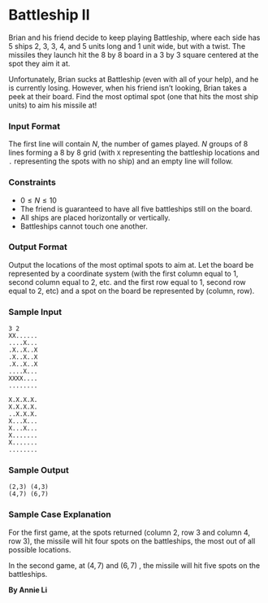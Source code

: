 # Battleship II 

Brian and his friend decide to keep playing Battleship, where each side has $5$ ships $2$, $3$, $3$, $4$, and $5$ units long and $1$ unit wide, but with a twist. 
The missiles they launch hit the $8$ by $8$ board in a $3$ by $3$ square centered at the spot they aim it at. 

Unfortunately, Brian sucks at Battleship (even with all of your help), and he is currently losing. 
However, when his friend isn’t looking, Brian takes a peek at their board. Find the most optimal spot (one that hits the most ship units) to aim his missile at! 

### Input Format

The first line will contain $N$, the number of games played. $N$ groups of $8$ lines forming a $8$ by $8$ grid (with `X` representing the battleship locations and `.` representing the spots with no ship) and an empty line will follow. 

### Constraints

- $0 \leq N \leq 10$
- The friend is guaranteed to have all five battleships still on the board.
- All ships are placed horizontally or vertically.
- Battleships cannot touch one another. 

### Output Format

Output the locations of the most optimal spots to aim at. 
Let the board be represented by a coordinate system (with the first column equal to $1$, second column equal to $2$, etc. and the first row equal to $1$, second row equal to $2$, etc) and a spot on the board be represented by (column, row).  

### Sample Input

```
3 2
XX......
....X...
.X..X..X
.X..X..X
.X..X..X
....X...
XXXX....
........

X.X.X.X.
X.X.X.X.
..X.X.X.
X...X...
X...X...
X.......
X.......
........
```

### Sample Output

```
(2,3) (4,3)
(4,7) (6,7)
```

### Sample Case Explanation 

For the first game, at the spots returned (column $2$, row $3$ and column $4$, row $3$), the missile will hit four spots on the battleships, the most out of all possible locations. 

In the second game, at $\left(4,7 \right)$ and $\left(6,7 \right)$ , the missile will hit five spots on the battleships. 

**By Annie Li**
